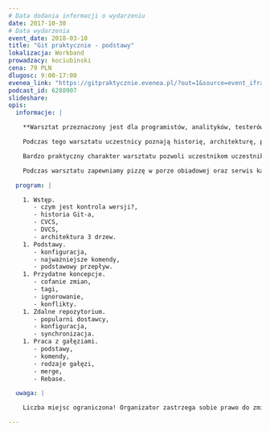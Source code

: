 ```yaml
---
# Data dodania informacji o wydarzeniu
date: 2017-10-30
# Data wydarzenia
event_date: 2018-03-10
title: "Git praktycznie - podstawy"
lokalizacja: Workband
prowadzacy: kociubinski
cena: 79 PLN
dlugosc: 9:00-17:00
evenea_link: "https://gitpraktycznie.evenea.pl/?out=1&source=event_iframe"
podcast_id: 6288907
slideshare:
opis:
  informacje: |

    **Warsztat przeznaczony jest dla programistów, analityków, testerów, oraz innych osób chcących w maksymalnym stopniu wykorzystać możliwości oferowanych przez system kontroli wersji Git.**

    Podczas tego warsztatu uczestnicy poznają historię, architekturę, podstawową konfigurację, komendy, przepływy pracy oraz inne ważne zagadnienia związane z tym narzędziem.

    Bardzo praktyczny charakter warsztatu pozwoli uczestnikom uczestnikom na przećwiczenie nowo nabytych umiejętności oraz swobodnie korzystać z systemem kontroli wersji Git w swojej codziennej pracy.

    Podczas warsztatu zapewniamy pizzę w porze obiadowej oraz serwis kawowy :)

  program: |

    1. Wstęp.
       - czym jest kontrola wersji?,
       - historia Git-a,
       - CVCS,
       - DVCS,
       - architektura 3 drzew.
    1. Podstawy.
       - konfiguracja,
       - najważniejsze komendy,
       - podstawowy przepływ.
    1. Przydatne koncepcje.
       - cofanie zmian,
       - tagi,
       - ignorowanie,
       - konflikty.
    1. Zdalne repozytorium.
       - popularni dostawcy,
       - konfiguracja,
       - synchronizacja.
    1. Praca z gałęziami.
       - podstawy,
       - komendy,
       - rodzaje gałęzi,
       - merge,
       - Rebase.

  uwaga: |

    Liczba miejsc ograniczona! Organizator zastrzega sobie prawo do zmiany lokalizacji wydarzenia oraz jego odwołania w przypadku niezgłoszenia się minimalnej liczby uczestników.

---
```

